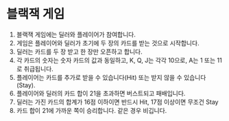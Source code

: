 # 블랙잭 게임
1. 블랙잭 게임에는 딜러와 플레이어가 참여합니다.
2. 게임은 플레이어와 딜러가 초기에 두 장의 카드를 받는 것으로 시작합니다.
3. 딜러는 카드를 두 장 받고 한 장만 오픈하고 합니다.
4. 각 카드의 숫자는 숫자 카드의 값과 동일하고, K, Q, J는 각각 10으로, A는 1 또는 11로 취급됩니다.
5. 플레이어는 카드를 추가로 받을 수 있습니다(Hit) 또는 받지 않을 수 있습니다(Stay).
6. 플레이어와 딜러의 카드 합이 21을 초과하면 버스트되고 패배입니다.
7. 딜러는 가진 카드의 합계가 16점 이하이면 반드시 Hit, 17점 이상이면 무조건 Stay
8. 카드 합이 21에 가까운 쪽이 승리합니다. 같은 경우 비깁니다.
